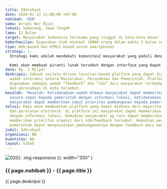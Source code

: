 ```yaml
---
title: Iderakyat
date: 2020-01-23 11:08:00 +07:00
nohibah: '020'
nama: Arradi Nur Rizal
lokasi: Semarang, Jawa Tengah
lama: 12 Bulan
target: Masyarakat Indonesia terutama yang tinggal di kota-kota besar
keberhasilan: Digunakan oleh minimal 10000 orang dalam waktu 3 bulan setelah launching
tipe: Web-based dan HTML5 based untuk smartphones
strategi: |-
  Strategi kami adalah mendekati komunitas2 masyarakat yang peduli dengan lingkungan juga universitas2 untuk memberikan ide dan feedbacknya.

  Kami akan membuat piranti lunak tersebut dengan interface yang dapat digunakan semudah mungkin dan semenarik mungkin.
dana: Rp. 1 Milyar
deskripsi: Sebuah society-driven location-based platform yang dapat digunakan sebagai
  wadah interaksi antara Masyarakat, Perusahaan dan Pemerintah. Platform ini dapat
  digunakan sebagai wadah “feedback” dan “ide” dari masyarakat terhadap pemerintah
  dan perusahaan di kota tersebut.
masalah: 'Masalah: Ketidakadaan wadah dimana masyarakat dapat memberikan ide/feedback
  secara cepat kepada pemerintah dengan informasi lokasi, ketidakadaan wadah dimana
  masyarakat dapat memberikan input prioritas pembangunan kepada pemerintah.'
solusi: Kami akan membuatkan platform yang dapat diakses dari mayoritas telepon seluler
  dan peralatan eletronik. di platform ini masyarakat dapat memberikan ide dan feedback
  dengan informasi lokasi. Kemudian masyarakat yg lain dapat memberikan komentar dan
  memberikan prioritas urgensi dari ide/feedback tersebut. Kemudian perusahaan dan/atau
  pemerintah dapat menyesuaikan pmebangunannya dengan feedback dari masyarakat.
judul: Iderakyat
organisasi: NA
kuantitas: NA
layout: hibah
---
```


![020](/static/img/hibahcms/020.png){: .img-responsive }{: width="350" }

### {{ page.nohibah }} - {{ page.title }}

{{ page.deskripsi }}
